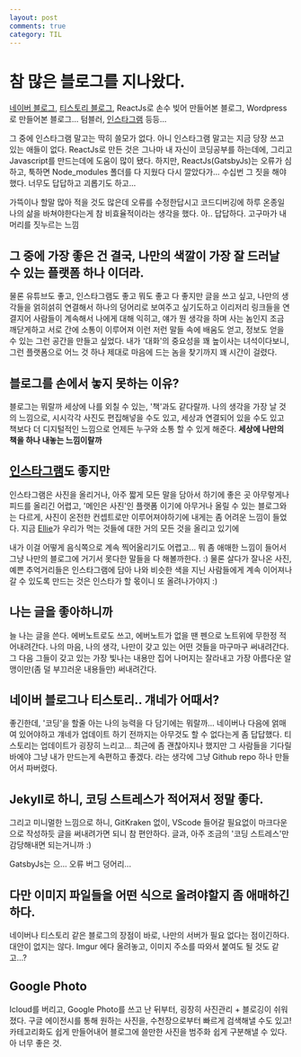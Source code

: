 ```yaml
---
layout: post
comments: true
category: TIL
---
```


# 참 많은 블로그를 지나왔다.

[네이버 블로그](https://blog.naver.com/sjisyours), [티스토리 블로그](https://wholesomenomad.tistory.com/), ReactJs로 손수 빚어 만들어본 블로그, Wordpress로 만들어본 블로그...
텀블러, [인스타그램](https://instagram.com/___sj___y) 등등...

그 중에 인스타그램 말고는 딱히 쓸모가 없다. 아니 인스타그램 말고는 지금 당장 쓰고 있는 애들이 없다.
ReactJs로 만든 것은 그나마 내 자신이 코딩공부를 하는데에, 그리고 Javascript를 만드는데에 도움이 많이 됐다.
하지만, ReactJs(GatsbyJs)는 오류가 심하고, 툭하면 Node_modules 폴더를 다 지웠다 다시 깔았다가... 수십번 그 짓을 해야했다.
너무도 답답하고 괴롭기도 하고...

가뜩이나 할말 많아 적을 것도 많은데 오류를 수정한답시고 코드디버깅에 하루 온종일 나의 삶을 바쳐야한다는게 참 비효율적이라는 생각을 했다.
아..
답답하다. 고구마가 내 머리를 짓누르는 느낌

## 그 중에 가장 좋은 건 결국, 나만의 색깔이 가장 잘 드러날 수 있는 플랫폼 하나 이더라.

물론 유튜브도 좋고, 인스타그램도 좋고 뭐도 좋고 다 좋지만
글을 쓰고 싶고, 나만의 생각들을 얽히섥히 연결해서 하나의 덩어리로 보여주고 싶기도하고
이리저리 링크들을 연결지어 사람들이 계속해서 나에게 대해 익히고, 얘가 뭔 생각을 하며 사는 놈인지 조금 깨닫게하고
서로 간에 소통이 이루어져 이런 저런 말들 속에 배움도 얻고, 정보도 얻을 수 있는 그런 공간을 만들고 싶었다.
내가 '대화'의 중요성을 꽤 높이사는 녀석이다보니, 그런 플랫폼으로 어느 것 하나 제대로 마음에 드는 놈을 찾기까지 꽤 시간이 걸렸다.

## 블로그를 손에서 놓지 못하는 이유?

블로그는 뭐랄까 세상에 나를 외칠 수 있는,
'책'과도 같다랄까.
나의 생각을 가장 날 것의 느낌으로,
시시각각 사진도 편집해넣을 수도 있고, 세상과 연결되어 있을 수도 있고
책보다 더 디지털적인 느낌으로 언제든 누구와 소통 할 수 있게 해준다.
<b>세상에 나만의 책을 하나 내놓는 느낌이랄까</b>

## [인스타그램](https://instagram.com/___sj___y)도 좋지만

인스타그램은 사진을 올리거나, 아주 짧게 모든 말을 담아서 하기에 좋은 곳
아무렇게나 피드를 올리긴 어렵고, '메인은 사진'인 플랫폼 이기에
아무거나 올릴 수 있는 블로그와는 다르게, 사진이 온전한 컨셉트로만 이루어져야하기에 내게는 좀 어려운 느낌이 들었다.
지금 [Ellie](https://instagram.com/alive_beauty_researcher)가 우리가 먹는 것들에 대한 거의 모든 것을 올리고 있기에

내가 이걸 어떻게 음식쪽으로 계속 찍어올리기도 어렵고... 뭐 좀 애매한 느낌이 들어서
그냥 나만의 블로그에 거기서 못다한 말들을 다 해볼까한다. :)
물론 살다가 잘나온 사진, 예쁜 추억거리들은 인스타그램에 담아 나와 비슷한 색을 지닌 사람들에게 계속 이어져나갈 수 있도록 만드는 것은 
인스타가 할 몫이니 또 올려나가야지 :)

## 나는 글을 좋아하니까

늘 나는 글을 쓴다.
에버노트로도 쓰고, 에버노트가 없을 땐 펜으로 노트위에 무한정 적어내려간다.
나의 마음, 나의 생각, 나만이 갖고 있는 어떤 것들을 마구마구 써내려간다.
그 다음 그들이 갖고 있는 가장 빛나는 내용만 집어
나머지는 잘라내고 가장 아름다운 알맹이만(좀 덜 부끄러운 내용들만) 써내려간다.


## 네이버 블로그나 티스토리.. 걔네가 어때서?

좋긴한데, '코딩'을 할줄 아는 나의 능력을 다 담기에는 뭐랄까... 네이버나 다음에 얽매여 있어야하고 걔네가 업데이트 하기 전까지는 아무것도 할 수 없다는게 좀 답답했다.
티스토리는 업데이트가 굉장히 느리고... 최근에 좀 괜찮아지나 했지만 그 사람들을 기다릴바에야 그냥 내가 만드는게 속편하고 좋겠다. 라는 생각에 그냥 Github repo 하나 만들어서 파버렸다.

## Jekyll로 하니, 코딩 스트레스가 적어져서 정말 좋다.

그리고 미니멀한 느낌으로 하니, GitKraken 없이, VScode 들어갈 필요없이 마크다운으로 작성하듯 글을 써내려가면 되니 참 편안하다.
글과, 아주 조금의 '코딩 스트레스'만 감당해내면 되는거니까 :)

GatsbyJs는 으... 오류 버그 덩어리...

## 다만 이미지 파일들을 어떤 식으로 올려야할지 좀 애매하긴 하다.
네이버나 티스토리 같은 블로그의 장점이 바로, 나만의 서버가 필요 없다는 점이긴하다.
대안이 없지는 않다. Imgur 에다 올려놓고, 이미지 주소를 따와서 붙여도 될 것도 같고...?

## Google Photo

Icloud를 버리고, Google Photo를 쓰고 난 뒤부터, 굉장히 사진관리 + 블로깅이 쉬워졌다. 구글 에이전시를 통해 원하는 사진을, 수천장으로부터 빠르게 검색해낼 수도 있고! 카테고리화도 쉽게 만들어내어 블로그에 쓸만한 사진을 범주화 쉽게 구분해낼 수 있다.
아 너무 좋은 것.

